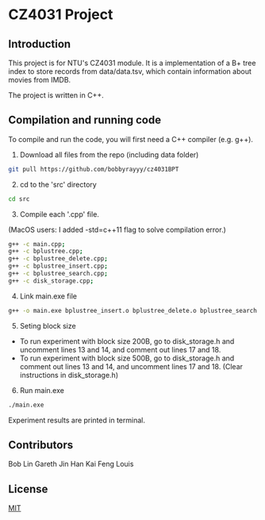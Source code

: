 # CZ4031 Project

## Introduction
This project is for NTU's CZ4031 module. 
It is a implementation of a B+ tree index to store records from data/data.tsv, which contain information about movies from IMDB.

The project is written in C++.


## Compilation and running code
To compile and run the code, you will first need a C++ compiler (e.g. g++).

1. Download all files from the repo (including data folder)
```bash
git pull https://github.com/bobbyrayyy/cz4031BPT
```

2. cd to the 'src' directory
```bash
cd src
```

3. Compile each '.cpp' file. 

(MacOS users: I added -std=c++11 flag to solve compilation error.)
```bash
g++ -c main.cpp;
g++ -c bplustree.cpp;
g++ -c bplustree_delete.cpp;
g++ -c bplustree_insert.cpp;
g++ -c bplustree_search.cpp;
g++ -c disk_storage.cpp;
```

4. Link main.exe file
```bash
g++ -o main.exe bplustree_insert.o bplustree_delete.o bplustree_search.o bplustree.o disk_storage.o main.o
```
5. Seting block size
- To run experiment with block size 200B, go to disk_storage.h and uncomment lines 13 and 14, and comment out lines 17 and 18.
- To run experiment with block size 500B, go to disk_storage.h and comment out lines 13 and 14, and uncomment lines 17 and 18.
(Clear instructions in disk_storage.h)

6. Run main.exe
```bash
./main.exe
```

Experiment results are printed in terminal.

## Contributors
Bob Lin
Gareth
Jin Han
Kai Feng
Louis

## License
[MIT](https://choosealicense.com/licenses/mit/)
